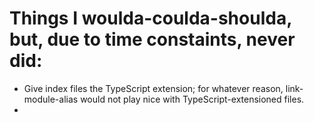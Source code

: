 # Things I woulda-coulda-shoulda, but, due to time constaints, never did:

  * Give index files the TypeScript extension; for whatever reason,
  link-module-alias would not play nice with TypeScript-extensioned files.
  * 

